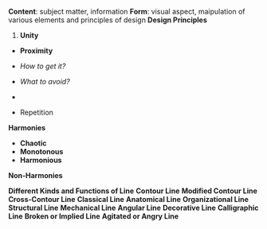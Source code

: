 

**Content**: subject matter, information
**Form**: visual aspect, maipulation of various elements and principles of design
**Design Principles**
1. **Unity**
- **Proximity**

- *How to get it?*
- *What to avoid?*
- 
- Repetition

**Harmonies**
- **Chaotic**
- **Monotonous**
- **Harmonious**

**Non-Harmonies**



**Different Kinds and Functions of Line**
**Contour Line**
**Modified Contour Line**
**Cross-Contour Line**
**Classical Line**
**Anatomical Line**
**Organizational Line**
**Structural Line**
**Mechanical Line**
**Angular Line**
**Decorative Line**
**Calligraphic Line**
**Broken or Implied Line**
**Agitated or Angry Line**